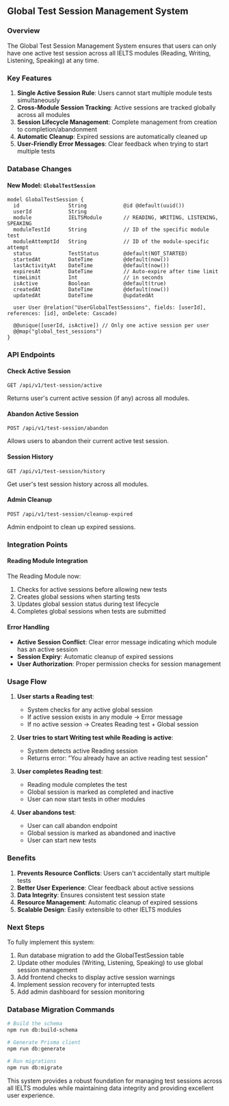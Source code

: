 ## Global Test Session Management System

### Overview
The Global Test Session Management System ensures that users can only have one active test session across all IELTS modules (Reading, Writing, Listening, Speaking) at any time.

### Key Features

1. **Single Active Session Rule**: Users cannot start multiple module tests simultaneously
2. **Cross-Module Session Tracking**: Active sessions are tracked globally across all modules
3. **Session Lifecycle Management**: Complete management from creation to completion/abandonment
4. **Automatic Cleanup**: Expired sessions are automatically cleaned up
5. **User-Friendly Error Messages**: Clear feedback when trying to start multiple tests

### Database Changes

#### New Model: `GlobalTestSession`
```prisma
model GlobalTestSession {
  id                String            @id @default(uuid())
  userId            String
  module            IELTSModule       // READING, WRITING, LISTENING, SPEAKING
  moduleTestId      String            // ID of the specific module test
  moduleAttemptId   String            // ID of the module-specific attempt
  status            TestStatus        @default(NOT_STARTED)
  startedAt         DateTime          @default(now())
  lastActivityAt    DateTime          @default(now())
  expiresAt         DateTime          // Auto-expire after time limit
  timeLimit         Int               // in seconds
  isActive          Boolean           @default(true)
  createdAt         DateTime          @default(now())
  updatedAt         DateTime          @updatedAt

  user User @relation("UserGlobalTestSessions", fields: [userId], references: [id], onDelete: Cascade)

  @@unique([userId, isActive]) // Only one active session per user
  @@map("global_test_sessions")
}
```

### API Endpoints

#### Check Active Session
```
GET /api/v1/test-session/active
```
Returns user's current active session (if any) across all modules.

#### Abandon Active Session
```
POST /api/v1/test-session/abandon
```
Allows users to abandon their current active test session.

#### Session History
```
GET /api/v1/test-session/history
```
Get user's test session history across all modules.

#### Admin Cleanup
```
POST /api/v1/test-session/cleanup-expired
```
Admin endpoint to clean up expired sessions.

### Integration Points

#### Reading Module Integration
The Reading Module now:
1. Checks for active sessions before allowing new tests
2. Creates global sessions when starting tests
3. Updates global session status during test lifecycle
4. Completes global sessions when tests are submitted

#### Error Handling
- **Active Session Conflict**: Clear error message indicating which module has an active session
- **Session Expiry**: Automatic cleanup of expired sessions
- **User Authorization**: Proper permission checks for session management

### Usage Flow

1. **User starts a Reading test**:
   - System checks for any active global session
   - If active session exists in any module → Error message
   - If no active session → Creates Reading test + Global session

2. **User tries to start Writing test while Reading is active**:
   - System detects active Reading session
   - Returns error: "You already have an active reading test session"

3. **User completes Reading test**:
   - Reading module completes the test
   - Global session is marked as completed and inactive
   - User can now start tests in other modules

4. **User abandons test**:
   - User can call abandon endpoint
   - Global session is marked as abandoned and inactive
   - User can start new tests

### Benefits

1. **Prevents Resource Conflicts**: Users can't accidentally start multiple tests
2. **Better User Experience**: Clear feedback about active sessions
3. **Data Integrity**: Ensures consistent test session state
4. **Resource Management**: Automatic cleanup of expired sessions
5. **Scalable Design**: Easily extensible to other IELTS modules

### Next Steps

To fully implement this system:

1. Run database migration to add the GlobalTestSession table
2. Update other modules (Writing, Listening, Speaking) to use global session management
3. Add frontend checks to display active session warnings
4. Implement session recovery for interrupted tests
5. Add admin dashboard for session monitoring

### Database Migration Commands

```bash
# Build the schema
npm run db:build-schema

# Generate Prisma client
npm run db:generate

# Run migrations
npm run db:migrate
```

This system provides a robust foundation for managing test sessions across all IELTS modules while maintaining data integrity and providing excellent user experience.
